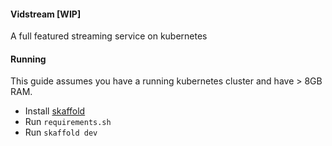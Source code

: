 #### Vidstream [WIP]
A full featured streaming service on kubernetes

#### Running
This guide assumes you have a running kubernetes cluster and have > 8GB RAM.

- Install [skaffold](https://skaffold.dev)
- Run `requirements.sh`
- Run `skaffold dev`